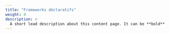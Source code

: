 ```yaml
---
title: "Frameworks déclaratifs"
weight: 4
description: >
  A short lead description about this content page. It can be **bold** or _italic_ and can be split over multiple paragraphs.
---
```

